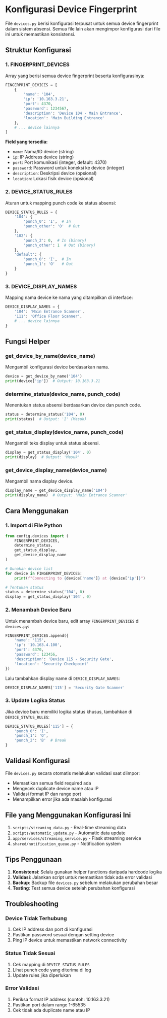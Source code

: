 # Konfigurasi Device Fingerprint

File `devices.py` berisi konfigurasi terpusat untuk semua device fingerprint dalam sistem absensi. Semua file lain akan mengimpor konfigurasi dari file ini untuk memastikan konsistensi.

## Struktur Konfigurasi

### 1. FINGERPRINT_DEVICES
Array yang berisi semua device fingerprint beserta konfigurasinya:

```python
FINGERPRINT_DEVICES = [
    {
        'name': '104',
        'ip': '10.163.3.21',
        'port': 4370,
        'password': 1234567,
        'description': 'Device 104 - Main Entrance',
        'location': 'Main Building Entrance'
    },
    # ... device lainnya
]
```

**Field yang tersedia:**
- `name`: Nama/ID device (string)
- `ip`: IP Address device (string)
- `port`: Port komunikasi (integer, default: 4370)
- `password`: Password untuk koneksi ke device (integer)
- `description`: Deskripsi device (opsional)
- `location`: Lokasi fisik device (opsional)

### 2. DEVICE_STATUS_RULES
Aturan untuk mapping punch code ke status absensi:

```python
DEVICE_STATUS_RULES = {
    '104': {
        'punch_0': 'I',  # In
        'punch_other': 'O'  # Out
    },
    '102': {
        'punch_2': 0,  # In (binary)
        'punch_other': 1  # Out (binary)
    },
    'default': {
        'punch_0': 'I',  # In
        'punch_1': 'O'   # Out
    }
}
```

### 3. DEVICE_DISPLAY_NAMES
Mapping nama device ke nama yang ditampilkan di interface:

```python
DEVICE_DISPLAY_NAMES = {
    '104': 'Main Entrance Scanner',
    '111': 'Office Floor Scanner',
    # ... device lainnya
}
```

## Fungsi Helper

### get_device_by_name(device_name)
Mengambil konfigurasi device berdasarkan nama.

```python
device = get_device_by_name('104')
print(device['ip'])  # Output: 10.163.3.21
```

### determine_status(device_name, punch_code)
Menentukan status absensi berdasarkan device dan punch code.

```python
status = determine_status('104', 0)
print(status)  # Output: 'I' (Masuk)
```

### get_status_display(device_name, punch_code)
Mengambil teks display untuk status absensi.

```python
display = get_status_display('104', 0)
print(display)  # Output: 'Masuk'
```

### get_device_display_name(device_name)
Mengambil nama display device.

```python
display_name = get_device_display_name('104')
print(display_name)  # Output: 'Main Entrance Scanner'
```

## Cara Menggunakan

### 1. Import di File Python
```python
from config.devices import (
    FINGERPRINT_DEVICES,
    determine_status,
    get_status_display,
    get_device_display_name
)

# Gunakan device list
for device in FINGERPRINT_DEVICES:
    print(f"Connecting to {device['name']} at {device['ip']}")

# Tentukan status
status = determine_status('104', 0)
display = get_status_display('104', 0)
```

### 2. Menambah Device Baru
Untuk menambah device baru, edit array `FINGERPRINT_DEVICES` di `devices.py`:

```python
FINGERPRINT_DEVICES.append({
    'name': '115',
    'ip': '10.163.4.100',
    'port': 4370,
    'password': 123456,
    'description': 'Device 115 - Security Gate',
    'location': 'Security Checkpoint'
})
```

Lalu tambahkan display name di `DEVICE_DISPLAY_NAMES`:

```python
DEVICE_DISPLAY_NAMES['115'] = 'Security Gate Scanner'
```

### 3. Update Logika Status
Jika device baru memiliki logika status khusus, tambahkan di `DEVICE_STATUS_RULES`:

```python
DEVICE_STATUS_RULES['115'] = {
    'punch_0': 'I',
    'punch_1': 'O',
    'punch_2': 'B'  # Break
}
```

## Validasi Konfigurasi

File `devices.py` secara otomatis melakukan validasi saat diimpor:
- Memastikan semua field required ada
- Mengecek duplicate device name atau IP
- Validasi format IP dan range port
- Menampilkan error jika ada masalah konfigurasi

## File yang Menggunakan Konfigurasi Ini

1. `scripts/streaming_data.py` - Real-time streaming data
2. `scripts/automatic_update.py` - Automatic data update
3. `app/services/streaming_service.py` - Flask streaming service
4. `shared/notification_queue.py` - Notification system

## Tips Penggunaan

1. **Konsistensi**: Selalu gunakan helper functions daripada hardcode logika
2. **Validasi**: Jalankan script untuk memastikan tidak ada error validasi
3. **Backup**: Backup file `devices.py` sebelum melakukan perubahan besar
4. **Testing**: Test semua device setelah perubahan konfigurasi

## Troubleshooting

### Device Tidak Terhubung
1. Cek IP address dan port di konfigurasi
2. Pastikan password sesuai dengan setting device
3. Ping IP device untuk memastikan network connectivity

### Status Tidak Sesuai
1. Cek mapping di `DEVICE_STATUS_RULES`
2. Lihat punch code yang diterima di log
3. Update rules jika diperlukan

### Error Validasi
1. Periksa format IP address (contoh: 10.163.3.21)
2. Pastikan port dalam range 1-65535
3. Cek tidak ada duplicate name atau IP
